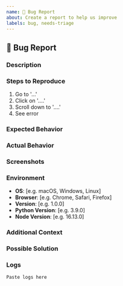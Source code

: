 ```yaml
---
name: 🐛 Bug Report
about: Create a report to help us improve
labels: bug, needs-triage
---
```


## 🐛 Bug Report

### Description
<!-- A clear and concise description of what the bug is. -->

### Steps to Reproduce
1. Go to '...'
2. Click on '....'
3. Scroll down to '....'
4. See error

### Expected Behavior
<!-- A clear and concise description of what you expected to happen. -->

### Actual Behavior
<!-- A clear and concise description of what actually happened. -->

### Screenshots
<!-- If applicable, add screenshots to help explain your problem. -->

### Environment
- **OS**: [e.g. macOS, Windows, Linux]
- **Browser**: [e.g. Chrome, Safari, Firefox]
- **Version**: [e.g. 1.0.0]
- **Python Version**: [e.g. 3.9.0]
- **Node Version**: [e.g. 16.13.0]

### Additional Context
<!-- Add any other context about the problem here. -->

### Possible Solution
<!-- If you have a suggestion for a fix, please describe it here. -->

### Logs
<!-- Include any relevant logs or error messages. Use code blocks (```) to format logs and error messages. -->

```
Paste logs here
```
